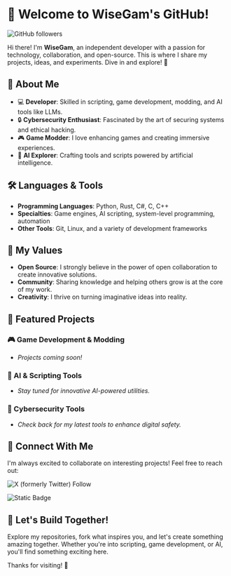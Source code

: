 # 👾 Welcome to WiseGam's GitHub!

![GitHub followers](https://img.shields.io/github/followers/WiseGam?style=for-the-badge)

Hi there! I'm **WiseGam**, an independent developer with a passion for technology, collaboration, and open-source. This is where I share my projects, ideas, and experiments. Dive in and explore! 🚀

## 🎯 About Me

- 💻 **Developer**: Skilled in scripting, game development, modding, and AI tools like LLMs.
- 🔒 **Cybersecurity Enthusiast**: Fascinated by the art of securing systems and ethical hacking.
- 🎮 **Game Modder**: I love enhancing games and creating immersive experiences.
- 🤖 **AI Explorer**: Crafting tools and scripts powered by artificial intelligence.

## 🛠️ Languages & Tools

- **Programming Languages**: Python, Rust, C#, C, C++
- **Specialties**: Game engines, AI scripting, system-level programming, automation
- **Other Tools**: Git, Linux, and a variety of development frameworks

## 🌟 My Values

- **Open Source**: I strongly believe in the power of open collaboration to create innovative solutions.
- **Community**: Sharing knowledge and helping others grow is at the core of my work.
- **Creativity**: I thrive on turning imaginative ideas into reality.

## 📂 Featured Projects

### 🎮 Game Development & Modding
- *Projects coming soon!*

### 🔧 AI & Scripting Tools
- *Stay tuned for innovative AI-powered utilities.*

### 🔐 Cybersecurity Tools
- *Check back for my latest tools to enhance digital safety.*

## 🤝 Connect With Me

I'm always excited to collaborate on interesting projects! Feel free to reach out:

![X (formerly Twitter) Follow](https://img.shields.io/twitter/follow/WiseGamX?style=for-the-badge)

![Static Badge](https://img.shields.io/badge/my-email-blue?style=for-the-badge&link=mailto%3Awisegam.github%40pm.me)

## 🚀 Let's Build Together!

Explore my repositories, fork what inspires you, and let's create something amazing together. Whether you're into scripting, game development, or AI, you'll find something exciting here.

Thanks for visiting! 🌟
